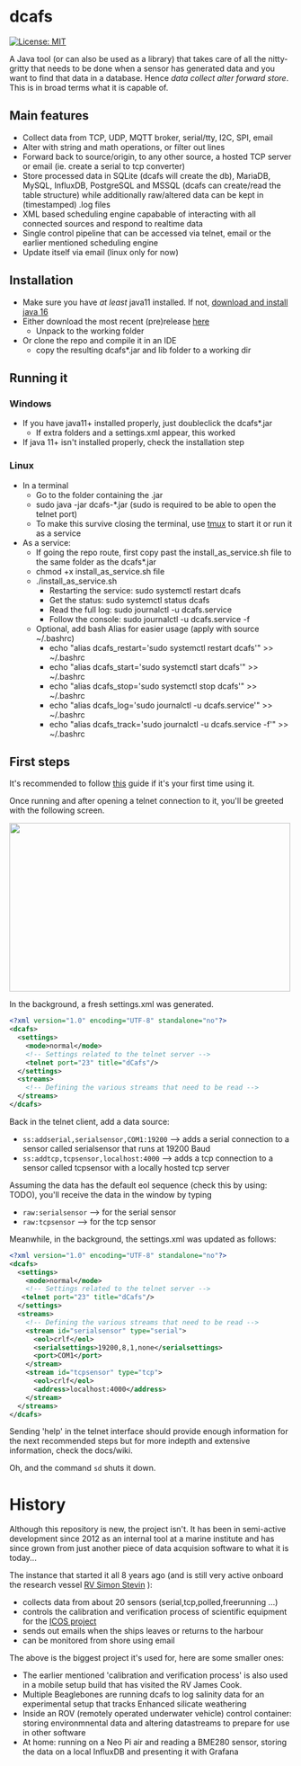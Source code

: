 dcafs
=========
[![License: MIT](https://img.shields.io/badge/License-MIT-yellow.svg)](https://opensource.org/licenses/MIT)  

A Java tool (or can also be used as a library) that takes care of all the nitty-gritty that needs to be done when a sensor has generated data and you want to find that data in a database. Hence _data collect alter forward store_. This is in broad terms what it is capable of.

## Main features
* Collect data from TCP, UDP, MQTT broker, serial/tty, I2C, SPI, email
* Alter with string and math operations, or filter out lines
* Forward back to source/origin, to any other source, a hosted TCP server or email (ie. create a serial to tcp converter)
* Store processed data in SQLite (dcafs will create the db), MariaDB, MySQL, InfluxDB, PostgreSQL and MSSQL (dcafs can create/read the table structure) while additionally raw/altered data can be kept in (timestamped) .log files
* XML based scheduling engine capabable of interacting with all connected sources and respond to realtime data
* Single control pipeline that can be accessed via telnet, email or the earlier mentioned scheduling engine
* Update itself via email (linux only for now)

## Installation
* Make sure you have _at least_ java11 installed. If not, [download and install java 16](https://adoptopenjdk.net/releases.html?variant=openjdk16&jvmVariant=hotspot)  
* Either download the most recent (pre)release [here](https://github.com/vlizBE/dcafs/releases)
  * Unpack to the working folder  
* Or clone the repo and compile it in an IDE
  * copy the resulting dcafs*.jar and lib folder to a working dir

## Running it
### Windows
* If you have java11+ installed properly, just doubleclick the dcafs*.jar
  * If extra folders and a settings.xml appear, this worked
* If java 11+ isn't installed properly, check the installation step
   
### Linux
* In a terminal
  * Go to the folder containing the .jar
  * sudo java -jar dcafs-*.jar  (sudo is required to be able to open the telnet port)
  * To make this survive closing the terminal, use [tmux](https://linuxize.com/post/getting-started-with-tmux/) to start it or run it as a service
* As a service:
  * If going the repo route, first copy past the install_as_service.sh file to the same folder as the dcafs*.jar 
  * chmod +x install_as_service.sh file
  * ./install_as_service.sh
    * Restarting the service: sudo systemctl restart dcafs
    * Get the status: sudo systemctl status dcafs
    * Read the full log: sudo journalctl -u dcafs.service
    * Follow the console: sudo journalctl -u dcafs.service -f
   * Optional, add bash Alias for easier usage (apply with source ~/.bashrc)
     * echo "alias dcafs_restart='sudo systemctl restart dcafs'" >> ~/.bashrc
     * echo "alias dcafs_start='sudo systemctl start dcafs'" >> ~/.bashrc
     * echo "alias dcafs_stop='sudo systemctl stop dcafs'" >> ~/.bashrc
     * echo "alias dcafs_log='sudo journalctl -u dcafs.service'" >> ~/.bashrc
     * echo "alias dcafs_track='sudo journalctl -u dcafs.service -f'" >> ~/.bashrc
  
## First steps

It's recommended to follow [this](https://github.com/vlizBE/dcafs/wiki/Getting-to-know-dcafs) guide if it's your first time using it.

Once running and after opening a telnet connection to it, you'll be greeted with the following screen.

<img src="https://user-images.githubusercontent.com/60646590/112713982-65630380-8ed8-11eb-8987-109a2a066b66.png" width="500" height="300">

In the background, a fresh settings.xml was generated.
````xml
<?xml version="1.0" encoding="UTF-8" standalone="no"?>
<dcafs>
  <settings>
    <mode>normal</mode>
    <!-- Settings related to the telnet server -->
    <telnet port="23" title="dCafs"/>
  </settings>
  <streams>
    <!-- Defining the various streams that need to be read -->
  </streams>
</dcafs>
````
Back in the telnet client, add a data source:
* `ss:addserial,serialsensor,COM1:19200`  --> adds a serial connection to a sensor called serialsensor that runs at 19200 Baud
* `ss:addtcp,tcpsensor,localhost:4000`  --> adds a tcp connection to a sensor called tcpsensor with a locally hosted tcp server

Assuming the data has the default eol sequence (check this by using: TODO), you'll receive the data in the window by typing
* `raw:serialsensor` --> for the serial sensor
* `raw:tcpsensor` --> for the tcp sensor

Meanwhile, in the background, the settings.xml was updated as follows:
````xml
<?xml version="1.0" encoding="UTF-8" standalone="no"?>
<dcafs>
  <settings>
    <mode>normal</mode>
    <!-- Settings related to the telnet server -->
   <telnet port="23" title="dCafs"/>
  </settings>
  <streams>
    <!-- Defining the various streams that need to be read -->
    <stream id="serialsensor" type="serial">
      <eol>crlf</eol>
      <serialsettings>19200,8,1,none</serialsettings>
      <port>COM1</port>
    </stream>
    <stream id="tcpsensor" type="tcp">
      <eol>crlf</eol>
      <address>localhost:4000</address>
    </stream>
  </streams>
</dcafs>
````
Sending 'help' in the telnet interface should provide enough information for the next recommended steps but for more indepth and extensive information, check the docs/wiki.   

Oh, and the command `sd` shuts it down.

# History

Although this repository is new, the project isn't. It has been in semi-active development since 2012 as an internal tool at a marine institute and has since grown from just another piece of data acquision software to what it is today... 

The instance that started it all 8 years ago (and is still very active onboard the research vessel [RV Simon Stevin](https://www.vliz.be/en/rv-simon-stevin) ):
* collects data from about 20 sensors (serial,tcp,polled,freerunning ...)
* controls the calibration and verification process of scientific equipment for the [ICOS project](https://www.icos-belgium.be/)
* sends out emails when the ships leaves or returns to the harbour
* can be monitored from shore using email

The above is the biggest project it's used for, here are some smaller ones:

* The earlier mentioned 'calibration and verification process' is also used in a mobile setup build that has visited the RV James Cook.
* Multiple Beaglebones are running dcafs to log salinity data for an experimental setup that tracks Enhanced silicate weathering
* Inside an ROV (remotely operated underwater vehicle) control container: storing environmnental data and altering datastreams to prepare for use in other software
* At home: running on a Neo Pi air and reading a BME280 sensor, storing the data on a local InfluxDB and presenting it with Grafana
